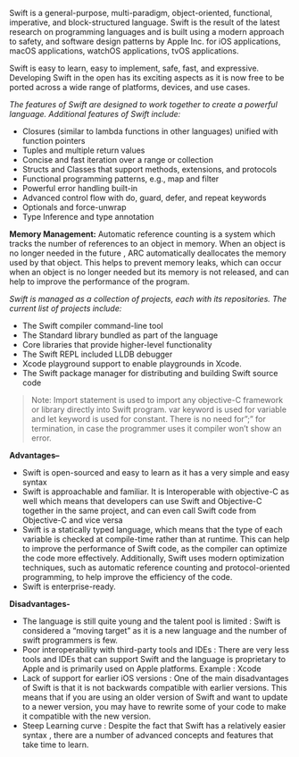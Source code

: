 Swift is a general-purpose, multi-paradigm, object-oriented, functional, imperative, and block-structured language. Swift is the result of the latest research on programming languages and is built using a modern approach to safety, and software design patterns by Apple Inc. for iOS applications, macOS applications, watchOS applications, tvOS applications. 

Swift is easy to learn, easy to implement, safe, fast, and expressive. Developing Swift in the open has its exciting aspects as it is now free to be ported across a wide range of platforms, devices, and use cases.

*The features of Swift are designed to work together to create a powerful language. Additional features of Swift include:*

- Closures (similar to lambda functions in other languages) unified with function pointers
- Tuples and multiple return values
- Concise and fast iteration over a range or collection
- Structs and Classes that support methods, extensions, and protocols
- Functional programming patterns, e.g., map and filter
- Powerful error handling built-in
- Advanced control flow with do, guard, defer, and repeat keywords
- Optionals and force-unwrap
- Type Inference and type annotation

**Memory Management:** Automatic reference counting is a system which tracks the number of references to an object in memory. When an object is no longer needed in the future , ARC automatically deallocates the memory used by that object. This helps to prevent memory leaks, which can occur when an object is no longer needed but its memory is not released, and can help to improve the  performance of the program.

*Swift is managed as a collection of projects, each with its repositories. The current list of projects include:*

- The Swift compiler command-line tool
- The Standard library bundled as part of the language
- Core libraries that provide higher-level functionality
- The Swift REPL included LLDB debugger
- Xcode playground support to enable playgrounds in Xcode.
- The Swift package manager for distributing and building Swift source code

> Note: Import statement is used to import any objective-C framework or library directly into Swift program.
> var keyword is used for variable and let keyword is used for constant. There is no need for”;” for termination, in case the programmer uses it compiler won’t show an error.

**Advantages–** 
- Swift is open-sourced and easy to learn as it has a very simple and easy syntax
- Swift is approachable and familiar. It is Interoperable with objective-C as well which means that developers can use Swift and Objective-C together in the same project, and can even call Swift code from Objective-C and vice versa
- Swift is a statically typed language, which means that the type of each variable is checked at compile-time rather than at runtime. This can help to improve the performance of Swift code, as the compiler can optimize the code more effectively. Additionally, Swift uses modern optimization techniques, such as automatic reference counting and protocol-oriented programming, to help improve the efficiency of the code.
- Swift is enterprise-ready.

**Disadvantages-**
- The language is still quite young and the talent pool is limited : Swift is considered a “moving target” as it is a new language and the number of swift programmers is few.
- Poor interoperability with third-party tools and IDEs : There are very less tools and IDEs that can support Swift and  the language is proprietary to Apple and is primarily used on Apple platforms. Example : Xcode
- Lack of support for earlier iOS versions : One of the main disadvantages of Swift is that it is not backwards compatible with earlier versions. This means that if you are using an older version of Swift and want to update to a newer version, you may have to rewrite some of your code to make it compatible with the new version.
- Steep Learning curve : Despite the fact that Swift has a relatively easier syntax , there are a number of advanced concepts and features that take time to learn.